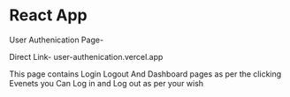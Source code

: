 # React App
User Authenication Page-

Direct Link- user-authenication.vercel.app

This page contains Login Logout And Dashboard pages as per the clicking Evenets you Can Log in and Log out as per your wish
